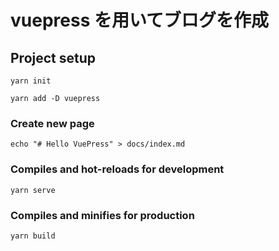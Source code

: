 # vuepress を用いてブログを作成

## Project setup

```
yarn init

yarn add -D vuepress
```

### Create new page

```
echo "# Hello VuePress" > docs/index.md
```

### Compiles and hot-reloads for development
```
yarn serve
```

### Compiles and minifies for production
```
yarn build
```

